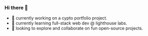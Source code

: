 ### Hi there 👋

- 🔭 currently working on a cypto portfolio project.
- 🌱 currently learning full-stack web dev @ lighthouse labs.
- 👯 looking to explore and collaborate on fun open-source projects.

<!--
**dantan123/dantan123** is a ✨ _special_ ✨ repository because its `README.md` (this file) appears on your GitHub profile.

Here are some ideas to get you started:
- 🤔 I’m looking for help with ...
- 💬 Ask me about ...
- 📫 How to reach me: ...
- 😄 Pronouns: ...
- ⚡ Fun fact: hitchhiked in the uk!
-->
